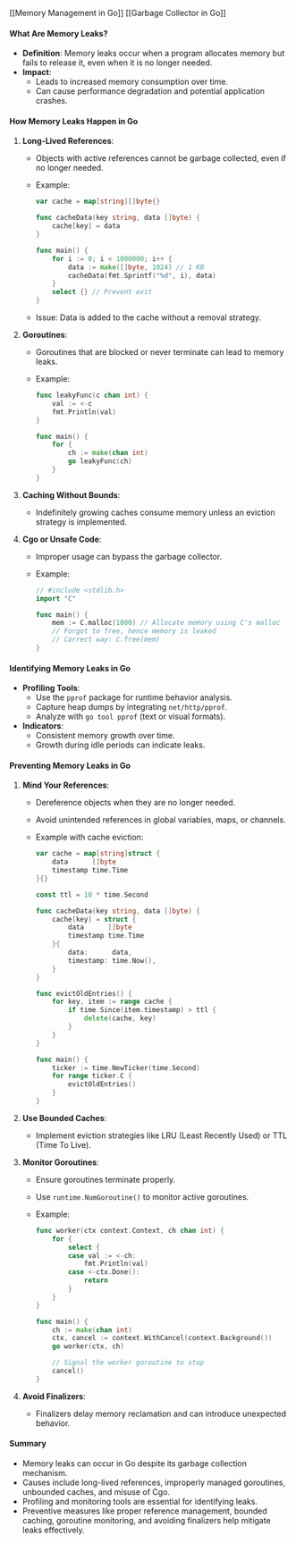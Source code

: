 [[Memory Management in Go]]
[[Garbage Collector in Go]]
#### What Are Memory Leaks?

- **Definition**: Memory leaks occur when a program allocates memory but fails to release it, even when it is no longer needed.
- **Impact**:
    - Leads to increased memory consumption over time.
    - Can cause performance degradation and potential application crashes.

#### How Memory Leaks Happen in Go

1. **Long-Lived References**:
    
    - Objects with active references cannot be garbage collected, even if no longer needed.
    - Example:
        
        ```go
        var cache = map[string][]byte{}
        
        func cacheData(key string, data []byte) {
            cache[key] = data
        }
        
        func main() {
            for i := 0; i < 1000000; i++ {
                data := make([]byte, 1024) // 1 KB
                cacheData(fmt.Sprintf("%d", i), data)
            }
            select {} // Prevent exit
        }
        ```
        
    - Issue: Data is added to the cache without a removal strategy.
2. **Goroutines**:
    
    - Goroutines that are blocked or never terminate can lead to memory leaks.
    - Example:
        
        ```go
        func leakyFunc(c chan int) {
            val := <-c
            fmt.Println(val)
        }
        
        func main() {
            for {
                ch := make(chan int)
                go leakyFunc(ch)
            }
        }
        ```
        
3. **Caching Without Bounds**:
    
    - Indefinitely growing caches consume memory unless an eviction strategy is implemented.
4. **Cgo or Unsafe Code**:
    
    - Improper usage can bypass the garbage collector.
    - Example:
        
        ```go
        // #include <stdlib.h>
        import "C"
        
        func main() {
            mem := C.malloc(1000) // Allocate memory using C's malloc
            // Forgot to free, hence memory is leaked
            // Correct way: C.free(mem)
        }
        ```
        

#### Identifying Memory Leaks in Go

- **Profiling Tools**:
    - Use the `pprof` package for runtime behavior analysis.
    - Capture heap dumps by integrating `net/http/pprof`.
    - Analyze with `go tool pprof` (text or visual formats).
- **Indicators**:
    - Consistent memory growth over time.
    - Growth during idle periods can indicate leaks.

#### Preventing Memory Leaks in Go

1. **Mind Your References**:
    
    - Dereference objects when they are no longer needed.
    - Avoid unintended references in global variables, maps, or channels.
    - Example with cache eviction:
        
        ```go
        var cache = map[string]struct {
            data      []byte
            timestamp time.Time
        }{}
        
        const ttl = 10 * time.Second
        
        func cacheData(key string, data []byte) {
            cache[key] = struct {
                data      []byte
                timestamp time.Time
            }{
                data:      data,
                timestamp: time.Now(),
            }
        }
        
        func evictOldEntries() {
            for key, item := range cache {
                if time.Since(item.timestamp) > ttl {
                    delete(cache, key)
                }
            }
        }
        
        func main() {
            ticker := time.NewTicker(time.Second)
            for range ticker.C {
                evictOldEntries()
            }
        }
        ```
        
2. **Use Bounded Caches**:
    
    - Implement eviction strategies like LRU (Least Recently Used) or TTL (Time To Live).
3. **Monitor Goroutines**:
    
    - Ensure goroutines terminate properly.
    - Use `runtime.NumGoroutine()` to monitor active goroutines.
    - Example:
        
        ```go
        func worker(ctx context.Context, ch chan int) {
            for {
                select {
                case val := <-ch:
                    fmt.Println(val)
                case <-ctx.Done():
                    return
                }
            }
        }
        
        func main() {
            ch := make(chan int)
            ctx, cancel := context.WithCancel(context.Background())
            go worker(ctx, ch)
        
            // Signal the worker goroutine to stop
            cancel()
        }
        ```
        
4. **Avoid Finalizers**:
    
    - Finalizers delay memory reclamation and can introduce unexpected behavior.

#### Summary

- Memory leaks can occur in Go despite its garbage collection mechanism.
- Causes include long-lived references, improperly managed goroutines, unbounded caches, and misuse of Cgo.
- Profiling and monitoring tools are essential for identifying leaks.
- Preventive measures like proper reference management, bounded caching, goroutine monitoring, and avoiding finalizers help mitigate leaks effectively.